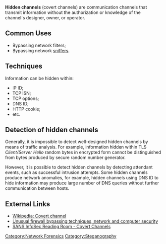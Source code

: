 **Hidden channels** (covert channels) are communication channels that
transmit information without the authorization or knowledge of the
channel's designer, owner, or operator.

## Common Uses

- Bypassing network filters;
- Bypassing network [sniffers](Sniffer "wikilink").

## Techniques

Information can be hidden within:

- IP ID;
- TCP ISN;
- TCP options;
- DNS ID;
- HTTP cookie;
- etc.

## Detection of hidden channels

Generally, it is impossible to detect well-designed hidden channels by
means of traffic analysis. For example, information hidden within TLS
*Client/Server Hello* random bytes in encrypted form cannot be
distinguished from bytes produced by secure random number generator.

However, it is possible to detect hidden channels by detecting attendant
events, such as successful intrusion attempts. Some hidden channels
produce network anomalies, for example, hidden channels using DNS ID to
hide information may produce large number of DNS queries without further
communication between hosts.

## External Links

- [Wikipedia: Covert
  channel](http://en.wikipedia.org/wiki/Covert_channel)
- [Unusual firewall bypassing techniques, network and computer
  security](http://gray-world.net/)
- [SANS InfoSec Reading Room - Covert
  Channels](http://www.sans.org/reading_room/whitepapers/covert/)

[Category:Network Forensics](Category:Network_Forensics "wikilink")
[Category:Steganography](Category:Steganography "wikilink")